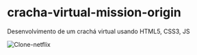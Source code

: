 # cracha-virtual-mission-origin
Desenvolvimento de um  crachá virtual usando HTML5, CSS3, JS


![Clone-netflix]() 
